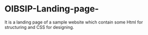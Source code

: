 # OIBSIP-Landing-page-
It is a landing page of a sample website which contain some Html for structuring and CSS for designing.
